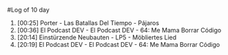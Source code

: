 #Log of 10 day

1. [00:25] Porter - Las Batallas Del Tiempo - Pájaros
1. [00:36] El Podcast DEV - El Podcast DEV - 64: Me Mama Borrar Código
1. [20:14] Einstürzende Neubauten - LP5 - Möbliertes Lied
1. [20:19] El Podcast DEV - El Podcast DEV - 64: Me Mama Borrar Código
